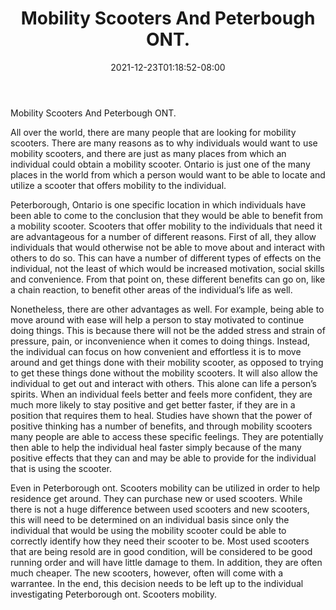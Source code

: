 ﻿---
title: "Mobility Scooters And Peterbough ONT."
date: 2021-12-23T01:18:52-08:00
description: "mobility scooters Tips for Web Success"
featured_image: "/images/mobility scooters.jpg"
tags: ["mobility scooters"]
---

Mobility Scooters And Peterbough ONT. 
 
All over the world, there are many people that are looking for mobility scooters.  There are many reasons as to why individuals would want to use mobility scooters, and there are just as many places from which an individual could obtain a mobility scooter.  Ontario is just one of the many places in the world from which a person would want to be able to locate and utilize a scooter that offers mobility to the individual.

Peterborough, Ontario is one specific location in which individuals have been able to come to the conclusion that they would be able to benefit from a mobility scooter.  Scooters that offer mobility to the individuals that need it are advantageous for a number of different reasons.  First of all, they allow individuals that would otherwise not be able to move about and interact with others to do so.  This can have a number of different types of effects on the individual, not the least of which would be increased motivation, social skills and convenience.  From that point on, these different benefits can go on, like a chain reaction, to benefit other areas of the individual’s life as well.

Nonetheless, there are other advantages as well.  For example, being able to move around with ease will help a person to stay motivated to continue doing things.  This is because there will not be the added stress and strain of pressure, pain, or inconvenience when it comes to doing things.  Instead, the individual can focus on how convenient and effortless it is to move around and get things done with their mobility scooter, as opposed to trying to get these things done without the mobility scooters.  It will also allow the individual to get out and interact with others.  This alone can life a person’s spirits.  When an individual feels better and feels more confident, they are much more likely to stay positive and get better faster, if they are in a position that requires them to heal.  Studies have shown that the power of positive thinking has a number of benefits, and through mobility scooters many people are able to access these specific feelings.  They are potentially then able to help the individual heal faster simply because of the many positive effects that they can and may be able to provide for the individual that is using the scooter.
 
Even in Peterborough ont. Scooters mobility can be utilized in order to help residence get around.  They can purchase new or used scooters.  While there is not a huge difference between used scooters and new scooters, this will need to be determined on an individual basis since only the individual that would be using the mobility scooter could be able to correctly identify how they need their scooter to be.  Most used scooters that are being resold are in good condition, will be considered to be good running order and will have little damage to them.  In addition, they are often much cheaper.  The new scooters, however, often will come with a warrantee.  In the end, this decision needs to be left up to the individual investigating Peterborough ont. Scooters mobility.
 

